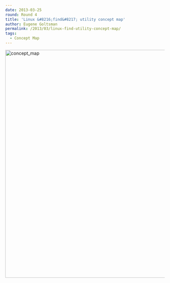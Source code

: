 ```yaml
---
date: 2013-03-25
round: Round 4
title: 'Linux &#8216;find&#8217; utility concept map'
author: Eugene Goltsman
permalink: /2013/03/linux-find-utility-concept-map/
tags:
  - Concept Map
---
```

[<img src="http://teaching.software-carpentry.org/wp-content/uploads/2013/03/concept_map.jpg" alt="concept_map" width="960" height="720" class="alignnone size-full wp-image-1895" />][1]

 [1]: http://teaching.software-carpentry.org/wp-content/uploads/2013/03/concept_map.jpg

